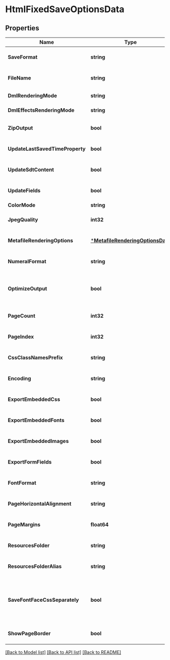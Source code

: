 # HtmlFixedSaveOptionsData

## Properties
Name | Type | Description | Notes
------------ | ------------- | ------------- | -------------
**SaveFormat** | **string** | Gets or sets format of save. | [optional] [default to null]
**FileName** | **string** | Gets or sets name of destination file. | [optional] [default to null]
**DmlRenderingMode** | **string** | Gets or sets a value determining how DrawingML shapes are rendered. { Fallback | DrawingML }. | [optional] [default to null]
**DmlEffectsRenderingMode** | **string** | Gets or sets a value determining how DrawingML effects are rendered. { Simplified | None | Fine }. | [optional] [default to null]
**ZipOutput** | **bool** | Gets or sets controls zip output or not. Default value is false. | [optional] [default to null]
**UpdateLastSavedTimeProperty** | **bool** | Gets or sets a value determining whether the Aspose.Words.Properties.BuiltInDocumentProperties.LastSavedTime property is updated before saving. | [optional] [default to null]
**UpdateSdtContent** | **bool** | Gets or sets value determining whether content of  is updated before saving. | [optional] [default to null]
**UpdateFields** | **bool** | Gets or sets a value determining if fields should be updated before saving the document to a fixed page format. Default value for this property is. true | [optional] [default to null]
**ColorMode** | **string** | Gets or sets a value determining how colors are rendered. { Normal | Grayscale}. | [optional] [default to null]
**JpegQuality** | **int32** | Gets or sets determines the quality of the JPEG images inside PDF document. | [optional] [default to null]
**MetafileRenderingOptions** | [***MetafileRenderingOptionsData**](MetafileRenderingOptionsData.md) | Gets or sets allows to specify metafile rendering options. | [optional] [default to null]
**NumeralFormat** | **string** | Gets or sets indicates the symbol set that is used to represent numbers while rendering to fixed page formats. | [optional] [default to null]
**OptimizeOutput** | **bool** | Gets or sets flag indicates whether it is required to optimize output of XPS. If this flag is set redundant nested canvases and empty canvases are removed, also neighbor glyphs with the same formatting are concatenated. Note: The accuracy of the content display may be affected if this property is set to true.  Default is false. | [optional] [default to null]
**PageCount** | **int32** | Gets or sets determines number of pages to render. | [optional] [default to null]
**PageIndex** | **int32** | Gets or sets determines 0-based index of the first page to render. | [optional] [default to null]
**CssClassNamesPrefix** | **string** | Gets or sets specifies prefix which is added to all class names in style.css file. Default value is \&quot;aw\&quot;. | [optional] [default to null]
**Encoding** | **string** | Gets or sets encoding. | [optional] [default to null]
**ExportEmbeddedCss** | **bool** | Gets or sets specifies whether the CSS (Cascading Style Sheet) should be embedded into Html document. | [optional] [default to null]
**ExportEmbeddedFonts** | **bool** | Gets or sets specifies whether fonts should be embedded into Html document in Base64 format. | [optional] [default to null]
**ExportEmbeddedImages** | **bool** | Gets or sets specifies whether images should be embedded into Html document in Base64 format. | [optional] [default to null]
**ExportFormFields** | **bool** | Gets or sets indication of whether form fields are exported as interactive items (as &#39;input&#39; tag) rather than converted to text or graphics. | [optional] [default to null]
**FontFormat** | **string** | Gets or sets specifies export format of fonts. | [optional] [default to null]
**PageHorizontalAlignment** | **string** | Gets or sets specifies the horizontal alignment of pages in an HTML document. Default value is HtmlFixedHorizontalPageAlignment.Center. | [optional] [default to null]
**PageMargins** | **float64** | Gets or sets specifies the margins around pages in an HTML document. The margins value is measured in points and should be equal to or greater than 0. Default value is 10 points. | [optional] [default to null]
**ResourcesFolder** | **string** | Gets or sets specifies the physical folder where resources are saved when exporting a document. | [optional] [default to null]
**ResourcesFolderAlias** | **string** | Gets or sets specifies the name of the folder used to construct resource URIs. | [optional] [default to null]
**SaveFontFaceCssSeparately** | **bool** | Gets or sets flag indicates whether \&quot;@font-face\&quot; CSS rules should be placed into a separate file \&quot;fontFaces.css\&quot; when a document is being saved with external stylesheet (that is, when Aspose.Words.Saving.HtmlFixedSaveOptions.ExportEmbeddedCss is false). Default value is false, all CSS rules are written into single file \&quot;styles.css\&quot;. | [optional] [default to null]
**ShowPageBorder** | **bool** | Gets or sets specifies whether border around pages should be shown. | [optional] [default to null]

[[Back to Model list]](../README.md#documentation-for-models) [[Back to API list]](../README.md#documentation-for-api-endpoints) [[Back to README]](../README.md)


